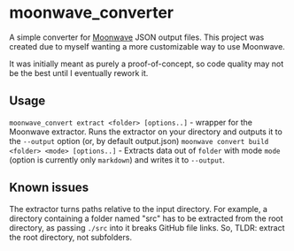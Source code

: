 # moonwave_converter
A simple converter for [Moonwave](https://github.com/evaera/moonwave) JSON output files.
This project was created due to myself wanting a more customizable way to use Moonwave.

It was initially meant as purely a proof-of-concept, so code quality may not be the best until I eventually rework it.

## Usage
``moonwave_convert extract <folder> [options..]`` - wrapper for the Moonwave extractor. Runs the extractor on your directory and outputs it to the ``--output`` option (or, by default output.json)
``moonwave convert build <folder> <mode> [options..]`` - Extracts data out of ``folder``  with mode ``mode`` (option is currently only ``markdown``) and writes it to ``--output``. 

## Known issues
The extractor turns paths relative to the input directory. For example, a directory containing a folder named "src" has to be extracted from the root directory, as passing ``./src`` into it breaks GitHub file links. So, TLDR: extract the root directory, not subfolders.
